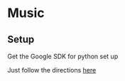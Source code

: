 # Music
## Setup
Get the Google SDK for python set up

Just follow the directions [here](https://cloud.google.com/appengine/docs/standard/python/getting-started/python-standard-env)

